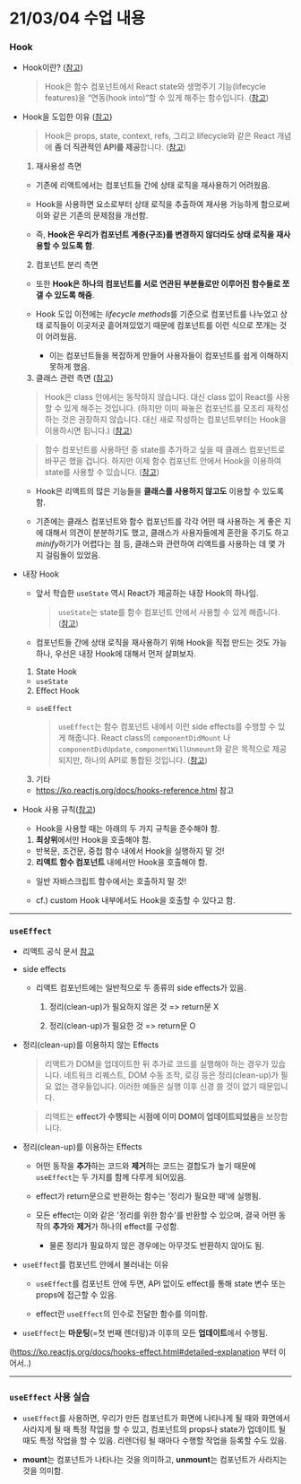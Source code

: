 # 21/03/04 수업 내용
### Hook

- Hook이란? ([참고](https://ko.reactjs.org/docs/hooks-overview.html#but-what-is-a-hook))

  > Hook은 함수 컴포넌트에서 React state와 생명주기 기능(lifecycle features)을 “연동(hook into)“할 수 있게 해주는 함수입니다. ([참고](https://ko.reactjs.org/docs/hooks-overview.html#but-what-is-a-hook))

- Hook을 도입한 이유 ([참고](https://reactjs.org/docs/hooks-intro.html#complex-components-become-hard-to-understand))

  > Hook은 props, state, context, refs, 그리고 lifecycle와 같은 React 개념에 **좀 더 직관적인 API를 제공**합니다. ([참고](https://ko.reactjs.org/docs/hooks-intro.html#no-breaking-changes))

  1. 재사용성 측면

    - 기존에 리액트에서는 컴포넌트들 간에 상태 로직을 재사용하기 어려웠음.

    - Hook을 사용하면 요소로부터 상태 로직을 추출하여 재사용 가능하게 함으로써 이와 같은 기존의 문제점을 개선함.

    - 즉, **Hook은 우리가 컴포넌트 계층(구조)를 변경하지 않더라도 상태 로직을 재사용할 수 있도록 함**.

  2. 컴포넌트 분리 측면

    - 또한 **Hook은 하나의 컴포넌트를 서로 연관된 부분들로만 이루어진 함수들로 쪼갤 수 있도록 해줌**.

    - Hook 도입 이전에는 *lifecycle methods*를 기준으로 컴포넌트를 나누었고 상태 로직들이 이곳저곳 흩어져있었기 때문에 컴포넌트를 이런 식으로 쪼개는 것이 어려웠음.

      - 이는 컴포넌트들을 복잡하게 만들어 사용자들이 컴포넌트를 쉽게 이해하지 못하게 했음.

  3. 클래스 관련 측면 ([참고](https://reactjs.org/docs/hooks-intro.html#classes-confuse-both-people-and-machines))

    > Hook은 class 안에서는 동작하지 않습니다. 대신 class 없이 React를 사용할 수 있게 해주는 것입니다. (하지만 이미 짜놓은 컴포넌트를 모조리 재작성하는 것은 권장하지 않습니다. 대신 새로 작성하는 컴포넌트부터는 Hook을 이용하시면 됩니다.) ([참고](https://ko.reactjs.org/docs/hooks-overview.html#but-what-is-a-hook))

    > 함수 컴포넌트를 사용하던 중 state를 추가하고 싶을 때 클래스 컴포넌트로 바꾸곤 했을 겁니다. 하지만 이제 함수 컴포넌트 안에서 Hook을 이용하여 state를 사용할 수 있습니다. ([참고](https://ko.reactjs.org/docs/hooks-state.html#whats-a-hook))

    - Hook은 리액트의 많은 기능들을 **클래스를 사용하지 않고도** 이용할 수 있도록 함.

    - 기존에는 클래스 컴포넌트와 함수 컴포넌트를 각각 어떤 때 사용하는 게 좋은 지에 대해서 의견이 분분하기도 했고, 클래스가 사용자들에게 혼란을 주기도 하고 *minify*하기가 어렵다는 점 등, 클래스와 관련하여 리액트를 사용하는 데 몇 가지 걸림돌이 있었음.

- 내장 Hook

  - 앞서 학습한 `useState` 역시 React가 제공하는 내장 Hook의 하나임.

    > `useState`는 state를 함수 컴포넌트 안에서 사용할 수 있게 해줍니다. ([참고](https://ko.reactjs.org/docs/hooks-state.html#whats-a-hook))

  - 컴포넌트들 간에 상태 로직을 재사용하기 위해 Hook을 직접 만드는 것도 가능하나, 우선은 내장 Hook에 대해서 먼저 살펴보자.

  1. State Hook

    - `useState`

  2. Effect Hook

    - `useEffect`

      > `useEffect`는 함수 컴포넌트 내에서 이런 side effects를 수행할 수 있게 해줍니다. React class의 `componentDidMount` 나 `componentDidUpdate`, `componentWillUnmount`와 같은 목적으로 제공되지만, 하나의 API로 통합된 것입니다. ([참고](https://ko.reactjs.org/docs/hooks-overview.html#effect-hook))

  3. 기타

    - https://ko.reactjs.org/docs/hooks-reference.html 참고

- Hook 사용 규칙([참고](https://ko.reactjs.org/docs/hooks-overview.html#rules-of-hooks))

  - Hook을 사용할 때는 아래의 두 가지 규칙을 준수해야 함.

  1. **최상위**에서만 Hook을 호출해야 함.

    - 반복문, 조건문, 중첩 함수 내에서 Hook을 실행하지 말 것!

  2. **리액트 함수 컴포넌트** 내에서만 Hook을 호출해야 함.

    - 일반 자바스크립트 함수에서는 호출하지 말 것!

  - cf.) custom Hook 내부에서도 Hook을 호출할 수 있다고 함.

___
### `useEffect`

- 리액트 공식 문서 [참고](https://ko.reactjs.org/docs/hooks-effect.html)

- side effects

  - 리액트 컴포넌트에는 일반적으로 두 종류의 side effects가 있음.

    1. 정리(clean-up)가 필요하지 않은 것 => return문 X

    2. 정리(clean-up)가 필요한 것 => return문 O

- 정리(clean-up)를 이용하지 않는 Effects

  > 리액트가 DOM을 업데이트한 뒤 추가로 코드를 실행해야 하는 경우가 있습니다. 네트워크 리퀘스트, DOM 수동 조작, 로깅 등은 정리(clean-up)가 필요 없는 경우들입니다. 이러한 예들은 실행 이후 신경 쓸 것이 없기 때문입니다.

  > 리액트는 **effect가 수행되는 시점에 이미 DOM이 업데이트되었음**을 보장합니다.


- 정리(clean-up)를 이용하는 Effects

  - 어떤 동작을 **추가**하는 코드와 **제거**하는 코드는 결합도가 높기 때문에 `useEffect`는 두 가지를 함께 다루게 되어있음.

  - effect가 return문으로 반환하는 함수는 '정리가 필요한 때'에 실행됨.

  - 모든 effect는 이와 같은 '정리를 위한 함수'를 반환할 수 있으며, 결국 어떤 동작의 **추가**와 **제거**가 하나의 effect를 구성함.

    - 물론 정리가 필요하지 않은 경우에는 아무것도 반환하지 않아도 됨.

- `useEffect`를 컴포넌트 안에서 불러내는 이유

  - `useEffect`를 컴포넌트 안에 두면, API 없이도 effect를 통해 state 변수 또는 props에 접근할 수 있음.

  - effect란 `useEffect`의 인수로 전달한 함수를 의미함.

- `useEffect`는 **마운팅**(=첫 번째 렌더링)과 이후의 모든 **업데이트**에서 수행됨.

(https://ko.reactjs.org/docs/hooks-effect.html#detailed-explanation 부터 이어서..)

___
### `useEffect` 사용 실습

- `useEffect`를 사용하면, 우리가 만든 컴포넌트가 화면에 나타나게 될 때와 화면에서 사라지게 될 때 특정 작업을 할 수 있고, 컴포넌트의 props나 state가 업데이트 될 때도 특정 작업을 할 수 있음. 리렌더링 될 때마다 수행할 작업을 등록할 수도 있음.

- **mount**는 컴포넌트가 나타나는 것을 의미하고, **unmount**는 컴포넌트가 사라지는 것을 의미함.
